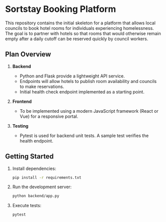 # Sortstay Booking Platform

This repository contains the initial skeleton for a platform that allows local councils to book hotel rooms for individuals experiencing homelessness. The goal is to partner with hotels so that rooms that would otherwise remain empty after a daily cutoff can be reserved quickly by council workers.

## Plan Overview

1. **Backend**
   - Python and Flask provide a lightweight API service.
   - Endpoints will allow hotels to publish room availability and councils to make reservations.
   - Initial health check endpoint implemented as a starting point.

2. **Frontend**
   - To be implemented using a modern JavaScript framework (React or Vue) for a responsive portal.

3. **Testing**
   - Pytest is used for backend unit tests. A sample test verifies the health endpoint.

## Getting Started

1. Install dependencies:
   ```bash
   pip install -r requirements.txt
   ```
2. Run the development server:
   ```bash
   python backend/app.py
   ```
3. Execute tests:
   ```bash
   pytest
   ```
